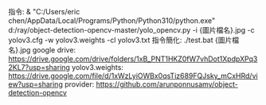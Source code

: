 指令:
& "C:/Users/eric chen/AppData/Local/Programs/Python/Python310/python.exe" d:/ray/object-detection-opencv-master/yolo_opencv.py -i {圖片檔名}.jpg -c  yolov3.cfg -w yolov3.weights  -cl yolov3.txt
指令簡化:
./test.bat {圖片檔名}.jpg
google drive:
https://drive.google.com/drive/folders/1xB_PNT1HKZ0fW7vhDot1XpdpXPq32KL7?usp=sharing
yolov3.weights:
https://drive.google.com/file/d/1xWzLyiOWBx0qsTiz689FQJsky_mCxHRd/view?usp=sharing
provider:
https://github.com/arunponnusamy/object-detection-opencv
